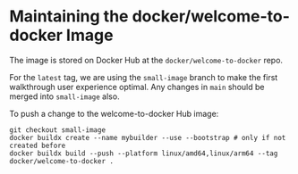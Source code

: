 # Maintaining the docker/welcome-to-docker Image

The image is stored on Docker Hub at the `docker/welcome-to-docker` repo.

For the `latest` tag, we are using the `small-image` branch to make the first walkthrough user experience optimal. Any changes in `main` should be merged into `small-image` also.

To push a change to the welcome-to-docker Hub image:

```
git checkout small-image
docker buildx create --name mybuilder --use --bootstrap # only if not created before
docker buildx build --push --platform linux/amd64,linux/arm64 --tag docker/welcome-to-docker .
```
